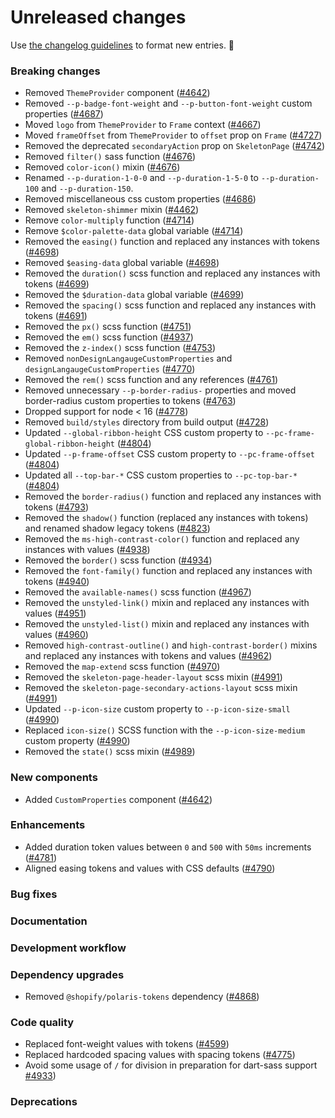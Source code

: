 # Unreleased changes

Use [the changelog guidelines](/documentation/Versioning%20and%20changelog.md) to format new entries. 💜

### Breaking changes

- Removed `ThemeProvider` component ([#4642](https://github.com/Shopify/polaris-react/pull/4642))
- Removed `--p-badge-font-weight` and `--p-button-font-weight` custom properties ([#4687](https://github.com/Shopify/polaris-react/pull/4687))
- Moved `logo` from `ThemeProvider` to `Frame` context ([#4667](https://github.com/Shopify/polaris-react/pull/4667))
- Moved `frameOffset` from `ThemeProvider` to `offset` prop on `Frame` ([#4727](https://github.com/Shopify/polaris-react/pull/4727))
- Removed the deprecated `secondaryAction` prop on `SkeletonPage` ([#4742](https://github.com/Shopify/polaris-react/pull/4742))
- Removed `filter()` sass function ([#4676](https://github.com/Shopify/polaris-react/pull/4676))
- Removed `color-icon()` mixin ([#4676](https://github.com/Shopify/polaris-react/pull/4676))
- Renamed `--p-duration-1-0-0` and `--p-duration-1-5-0` to `--p-duration-100` and `--p-duration-150`.
- Removed miscellaneous css custom properties ([#4686](https://github.com/Shopify/polaris-react/pull/4686))
- Removed `skeleton-shimmer` mixin ([#4462](https://github.com/Shopify/polaris-react/pull/4462))
- Remove `color-multiply` function ([#4714](https://github.com/Shopify/polaris-react/pull/4714))
- Remove `$color-palette-data` global variable ([#4714](https://github.com/Shopify/polaris-react/pull/4714))
- Removed the `easing()` function and replaced any instances with tokens ([#4698](https://github.com/Shopify/polaris-react/pull/4698))
- Removed `$easing-data` global variable ([#4698](https://github.com/Shopify/polaris-react/pull/4698))
- Removed the `duration()` scss function and replaced any instances with tokens ([#4699](https://github.com/Shopify/polaris-react/pull/4699))
- Removed the `$duration-data` global variable ([#4699](https://github.com/Shopify/polaris-react/pull/4699))
- Removed the `spacing()` scss function and replaced any instances with tokens ([#4691](https://github.com/Shopify/polaris-react/pull/4691/))
- Removed the `px()` scss function ([#4751](https://github.com/Shopify/polaris-react/pull/4751))
- Removed the `em()` scss function ([#4937](https://github.com/Shopify/polaris-react/pull/4937))
- Removed the `z-index()` scss function ([#4753](https://github.com/Shopify/polaris-react/pull/4753))
- Removed `nonDesignLangaugeCustomProperties` and `designLangaugeCustomProperties` ([#4770](https://github.com/Shopify/polaris-react/pull/4770))
- Removed the `rem()` scss function and any references ([#4761](https://github.com/Shopify/polaris-react/pull/4761/))
- Removed unnecessary `--p-border-radius-` properties and moved border-radius custom properties to tokens ([#4763](https://github.com/Shopify/polaris-react/pull/4763))
- Dropped support for node < 16 ([#4778](https://github.com/Shopify/polaris-react/pull/4778))
- Removed `build/styles` directory from build output ([#4728](https://github.com/Shopify/polaris-react/pull/4728))
- Updated `--global-ribbon-height` CSS custom property to `--pc-frame-global-ribbon-height` ([#4804](https://github.com/Shopify/polaris-react/pull/4804))
- Updated `--p-frame-offset` CSS custom property to `--pc-frame-offset` ([#4804](https://github.com/Shopify/polaris-react/pull/4804))
- Updated all `--top-bar-*` CSS custom properties to `--pc-top-bar-*` ([#4804](https://github.com/Shopify/polaris-react/pull/4804))
- Removed the `border-radius()` function and replaced any instances with tokens ([#4793](https://github.com/Shopify/polaris-react/pull/4793))
- Removed the `shadow()` function (replaced any instances with tokens) and renamed shadow legacy tokens ([#4823](https://github.com/Shopify/polaris-react/pull/4823))
- Removed the `ms-high-contrast-color()` function and replaced any instances with values ([#4938](https://github.com/Shopify/polaris-react/pull/4938))
- Removed the `border()` scss function ([#4934](https://github.com/Shopify/polaris-react/pull/4934))
- Removed the `font-family()` function and replaced any instances with tokens ([#4940](https://github.com/Shopify/polaris-react/pull/4940))
- Removed the `available-names()` scss function ([#4967](https://github.com/Shopify/polaris-react/pull/4967))
- Removed the `unstyled-link()` mixin and replaced any instances with values ([#4951](https://github.com/Shopify/polaris-react/pull/4951))
- Removed the `unstyled-list()` mixin and replaced any instances with values ([#4960](https://github.com/Shopify/polaris-react/pull/4960))
- Removed `high-contrast-outline()` and `high-contrast-border()` mixins and replaced any instances with tokens and values ([#4962](https://github.com/Shopify/polaris-react/pull/4962))
- Removed the `map-extend` scss function ([#4970](https://github.com/Shopify/polaris-react/pull/4970))
- Removed the `skeleton-page-header-layout` scss mixin ([#4991](https://github.com/Shopify/polaris-react/pull/4991))
- Removed the `skeleton-page-secondary-actions-layout` scss mixin ([#4991](https://github.com/Shopify/polaris-react/pull/4991))
- Updated `--p-icon-size` custom property to `--p-icon-size-small` ([#4990](https://github.com/Shopify/polaris-react/pull/4990))
- Replaced `icon-size()` SCSS function with the `--p-icon-size-medium` custom property ([#4990](https://github.com/Shopify/polaris-react/pull/4990))
- Removed the `state()` scss mixin ([#4989](https://github.com/Shopify/polaris-react/pull/4989))

### New components

- Added `CustomProperties` component ([#4642](https://github.com/Shopify/polaris-react/pull/4642))

### Enhancements

- Added duration token values between `0` and `500` with `50ms` increments ([#4781](https://github.com/Shopify/polaris-react/pull/4781))
- Aligned easing tokens and values with CSS defaults ([#4790](https://github.com/Shopify/polaris-react/pull/4790))

### Bug fixes

### Documentation

### Development workflow

### Dependency upgrades

- Removed `@shopify/polaris-tokens` dependency ([#4868](https://github.com/Shopify/polaris-react/pull/4868))

### Code quality

- Replaced font-weight values with tokens ([#4599](https://github.com/Shopify/polaris-react/issues/4599))
- Replaced hardcoded spacing values with spacing tokens ([#4775](https://github.com/Shopify/polaris-react/pull/4775))
- Avoid some usage of `/` for division in preparation for dart-sass support [#4933](https://github.com/Shopify/polaris-react/pull/4933))

### Deprecations
